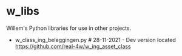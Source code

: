 # w_libs
Willem's Python libraries for use in other projects.

- w_class_ing_beleggingen.py      # 28-11-2021 - Dev version located https://github.com/real-4w/w_ing_asset_class
